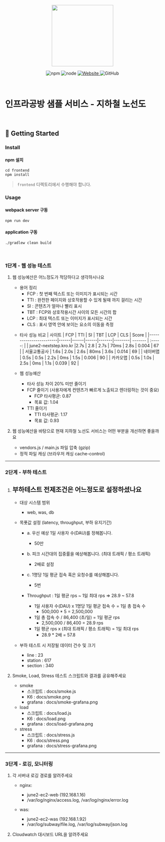 <p align="center">
    <img width="200px;" src="https://raw.githubusercontent.com/woowacourse/atdd-subway-admin-frontend/master/images/main_logo.png"/>
</p>
<p align="center">
  <img alt="npm" src="https://img.shields.io/badge/npm-%3E%3D%205.5.0-blue">
  <img alt="node" src="https://img.shields.io/badge/node-%3E%3D%209.3.0-blue">
  <a href="https://edu.nextstep.camp/c/R89PYi5H" alt="nextstep atdd">
    <img alt="Website" src="https://img.shields.io/website?url=https%3A%2F%2Fedu.nextstep.camp%2Fc%2FR89PYi5H">
  </a>
  <img alt="GitHub" src="https://img.shields.io/github/license/next-step/atdd-subway-service">
</p>

<br>

# 인프라공방 샘플 서비스 - 지하철 노선도

<br>

## 🚀 Getting Started

### Install
#### npm 설치
```
cd frontend
npm install
```
> `frontend` 디렉토리에서 수행해야 합니다.

### Usage
#### webpack server 구동
```
npm run dev
```
#### application 구동
```
./gradlew clean build
```
<br>


### 1단계 - 웹 성능 테스트
1. 웹 성능예산은 어느정도가 적당하다고 생각하시나요
   * 용어 정리
     - FCP : 첫 번째 텍스트 또는 이미지가 표시되는 시간
     - TTI : 완전한 페이지와 상호작용할 수 있게 될때 까지 걸리는 시간
     - SI  : 콘텐츠가 얼마나 빨리 표시
     - TBT : FCP와 상호작용시간 사이의 모든 시간의 합
     - LCP : 최대 텍스트 또는 이미지가 표시되는 시간
     - CLS : 표시 영역 안에 보이는 요소의 이동을 측정

   - 타사 성능 비교
     | 사이트                   | FCP  |  TTI |  SI  |  TBT  |  LCP   |   CLS   |   Score  |
     |------------------------|------|------|------|-------|--------| ------- |  :-----: |
     | june2-nextstep.kro.kr  |2.7s  | 2.8  | 2.7s | 70ms |  2.8s   |  0.004  |    67    |
     | 서울교통공사              | 1.6s | 2.0s | 2.6s |  80ms |  3.6s  |  0.014  |    69    |
     | 네이버맵                 | 0.5s | 0.5s | 2.2s |  0ms  |  1.5s  |  0.006  |    90    |
     | 카카오맵                 | 0.5s | 1.0s | 2.5s |  0ms  |  1.1s  |  0.039  |    92    |
   
   - 웹 성능예산
       - 타사 성능 차이 20% 미만 줄이기
       - FCP 줄이기 (사용자에게 컨텐츠가 빠르게 노출되고 렌더링하는 것이 중요)
           - FCP 타사평균: 0.87
           - 목표 값: 1.04
       - TTI 줄이기 
           - TTI 타사평균: 1.17
           - 목표 값: 0.93

2. 웹 성능예산을 바탕으로 현재 지하철 노선도 서비스는 어떤 부분을 개선하면 좋을까요
   - vendors.js / main.js 파일 압축 (gzip)
   - 정적 파일 캐싱 (브라우저 캐싱 cache-control)


---

### 2단계 - 부하 테스트 
1. 부하테스트 전제조건은 어느정도로 설정하셨나요
   - 
   - 대상 시스템 범위
     - web, was, db
   
   - 목푯값 설정 (latency, throughput, 부하 유지기간)
     - a. 우선 예상 1일 사용자 수(DAU)를 정해봅니다.
       - 50만
     - b. 피크 시간대의 집중률을 예상해봅니다. (최대 트래픽 / 평소 트래픽)
       -  2배로 설정
     - c. 1명당 1일 평균 접속 혹은 요청수를 예상해봅니다.
       - 5번
       
     - Throughput : 1일 평균 rps ~ 1일 최대 rps => 28.9 ~ 57.8
       - 1일 사용자 수(DAU) x 1명당 1일 평균 접속 수 = 1일 총 접속 수
         - 500,000 * 5 = 2,500,000
       - 1일 총 접속 수 / 86,400 (초/일) = 1일 평균 rps
         - 2,500,000 / 86,400 = 28.9 rps
       - 1일 평균 rps x (최대 트래픽 / 평소 트래픽) = 1일 최대 rps
         - 28.9 * 2배 = 57.8

   - 부하 테스트 시 저장될 데이터 건수 및 크기
     - line : 23
     - station : 617
     - section : 340

2. Smoke, Load, Stress 테스트 스크립트와 결과를 공유해주세요
    - smoke 
      - 스크립트  : docs/smoke.js
      - K6      : docs/smoke.png
      - grafana : docs/smoke-grafana.png
    - load
      - 스크립트  : docs/load.js
      - K6      : docs/load.png
      - grafana : docs/load-grafana.png
    - stress
      - 스크립트  : docs/stress.js
      - K6      : docs/stress.png
      - grafana : docs/stress-grafana.png
---

### 3단계 - 로깅, 모니터링
1. 각 서버내 로깅 경로를 알려주세요
    
    - nginx:
      - june2-ec2-web (192.168.1.16) 
      - /var/log/nginx/access.log, /var/log/nginx/error.log
      
    - was: 
      - june2-ec2-was (192.168.1.92) 
      - /var/log/subway/file.log, /var/log/subway/json.log
      

2. Cloudwatch 대시보드 URL을 알려주세요
